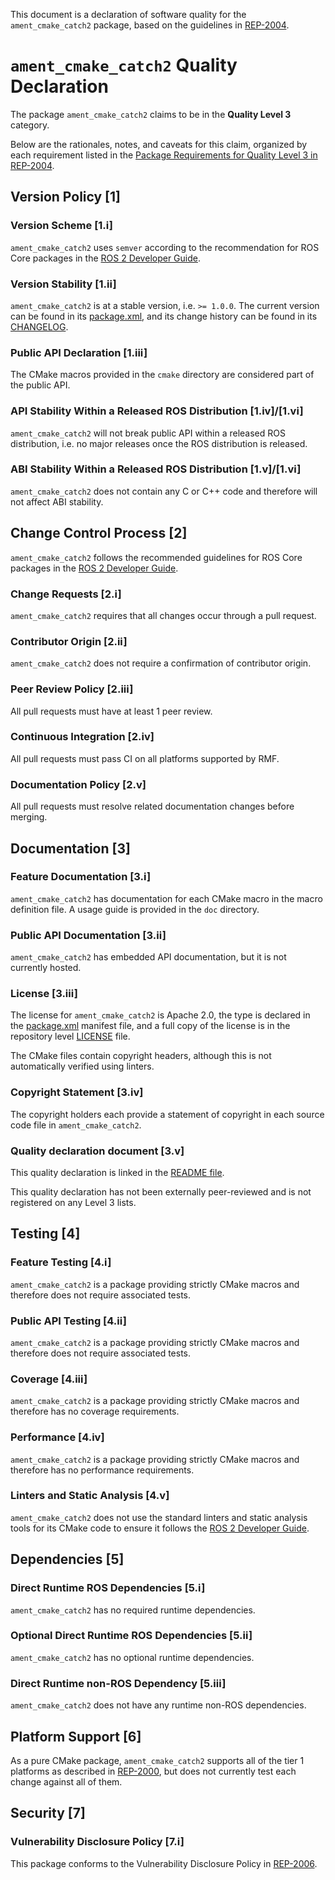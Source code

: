 This document is a declaration of software quality for the `ament_cmake_catch2` package, based on the guidelines in [REP-2004](https://www.ros.org/reps/rep-2004.html).

# `ament_cmake_catch2` Quality Declaration

The package `ament_cmake_catch2` claims to be in the **Quality Level 3** category.

Below are the rationales, notes, and caveats for this claim, organized by each requirement listed in the [Package Requirements for Quality Level 3 in REP-2004](https://www.ros.org/reps/rep-2004.html).

## Version Policy [1]

### Version Scheme [1.i]

`ament_cmake_catch2` uses `semver` according to the recommendation for ROS Core packages in the [ROS 2 Developer Guide](https://index.ros.org/doc/ros2/Contributing/Developer-Guide/#versioning).

### Version Stability [1.ii]

`ament_cmake_catch2` is at a stable version, i.e. `>= 1.0.0`.
The current version can be found in its [package.xml](package.xml), and its change history can be found in its [CHANGELOG](CHANGELOG.rst).

### Public API Declaration [1.iii]

The CMake macros provided in the `cmake` directory are considered part of the public API.

### API Stability Within a Released ROS Distribution [1.iv]/[1.vi]

`ament_cmake_catch2` will not break public API within a released ROS distribution, i.e. no major releases once the ROS distribution is released.

### ABI Stability Within a Released ROS Distribution [1.v]/[1.vi]

`ament_cmake_catch2` does not contain any C or C++ code and therefore will not affect ABI stability.

## Change Control Process [2]

`ament_cmake_catch2` follows the recommended guidelines for ROS Core packages in the [ROS 2 Developer Guide](https://index.ros.org/doc/ros2/Contributing/Developer-Guide/#package-requirements).

### Change Requests [2.i]

`ament_cmake_catch2` requires that all changes occur through a pull request.

### Contributor Origin [2.ii]

`ament_cmake_catch2` does not require a confirmation of contributor origin.

### Peer Review Policy [2.iii]

All pull requests must have at least 1 peer review.

### Continuous Integration [2.iv]

All pull requests must pass CI on all platforms supported by RMF.

### Documentation Policy [2.v]

All pull requests must resolve related documentation changes before merging.

## Documentation [3]

### Feature Documentation [3.i]

`ament_cmake_catch2` has documentation for each CMake macro in the macro definition file.
A usage guide is provided in the `doc` directory.

### Public API Documentation [3.ii]

`ament_cmake_catch2` has embedded API documentation, but it is not currently hosted.

### License [3.iii]

The license for `ament_cmake_catch2` is Apache 2.0, the type is declared in the [package.xml](package.xml) manifest file, and a full copy of the license is in the repository level [LICENSE](../LICENSE) file.

The CMake files contain copyright headers, although this is not automatically verified using linters.

### Copyright Statement [3.iv]

The copyright holders each provide a statement of copyright in each source code file in `ament_cmake_catch2`.

### Quality declaration document [3.v]

This quality declaration is linked in the [README file](README.md).

This quality declaration has not been externally peer-reviewed and is not registered on any Level 3 lists.

## Testing [4]

### Feature Testing [4.i]

`ament_cmake_catch2` is a package providing strictly CMake macros and therefore does not require associated tests.

### Public API Testing [4.ii]

`ament_cmake_catch2` is a package providing strictly CMake macros and therefore does not require associated tests.

### Coverage [4.iii]

`ament_cmake_catch2` is a package providing strictly CMake macros and therefore has no coverage requirements.

### Performance [4.iv]

`ament_cmake_catch2` is a package providing strictly CMake macros and therefore has no performance requirements.

### Linters and Static Analysis [4.v]

`ament_cmake_catch2` does not use the standard linters and static analysis tools for its CMake code to ensure it follows the [ROS 2 Developer Guide](https://index.ros.org/doc/ros2/Contributing/Developer-Guide/#linters).

## Dependencies [5]

### Direct Runtime ROS Dependencies [5.i]

`ament_cmake_catch2` has no required runtime dependencies.

### Optional Direct Runtime ROS Dependencies [5.ii]

`ament_cmake_catch2` has no optional runtime dependencies.

### Direct Runtime non-ROS Dependency [5.iii]

`ament_cmake_catch2` does not have any runtime non-ROS dependencies.

## Platform Support [6]

As a pure CMake package, `ament_cmake_catch2` supports all of the tier 1 platforms as described in [REP-2000](https://www.ros.org/reps/rep-2000.html#support-tiers), but does not currently test each change against all of them.

## Security [7]

### Vulnerability Disclosure Policy [7.i]

This package conforms to the Vulnerability Disclosure Policy in [REP-2006](https://www.ros.org/reps/rep-2006.html).

